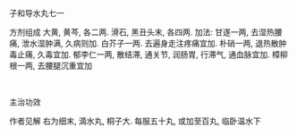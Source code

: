 子和导水丸七一

方剂组成 大黄, 黄芩, 各二两. 滑石, 黑丑头末, 各四两. 加法: 甘遂一两, 去湿热腰痛, 泄水湿肿满, 久病则加. 白芥子一两. 去遍身走注疼痛宜加. 朴硝一两, 退热散肿毒止痛, 久毒宜加. 郁李仁一两, 散结滞, 通关节, 润肠胃, 行滞气, 通血脉宜加. 樟柳根一两, 去腰腿沉重宜加

 

主治功效 

作者见解 右为细末, 滴水丸, 桐子大. 每服五十丸, 或加至百丸, 临卧温水下 

